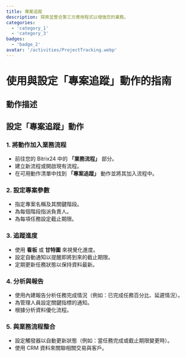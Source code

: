 ```yaml
---
title: 專案追蹤
description: 探索並整合第三方應用程式以增強您的業務。
categories: 
  - 'category_1'
  - 'category_3'
badges: 
  - 'badge_2'
avatar: '/activities/ProjectTracking.webp'
---
```

# 使用與設定「專案追蹤」動作的指南

## 動作描述

## **設定「專案追蹤」動作**

### 1. 將動作加入業務流程
- 前往您的 Bitrix24 中的 **「業務流程」** 部分。
- 建立新流程或開啟現有流程。
- 在可用動作清單中找到 **「專案追蹤」** 動作並將其加入流程中。

### 2. 設定專案參數
- 指定專案名稱及其關鍵階段。
- 為每個階段指派負責人。
- 為每項任務設定截止期限。

### 3. 追蹤進度
- 使用 **看板** 或 **甘特圖** 來視覺化進度。
- 設定自動通知以提醒即將到來的截止期限。
- 定期更新任務狀態以保持資料最新。

### 4. 分析與報告
- 使用內建報告分析任務完成情況（例如：已完成任務百分比、延遲情況）。
- 為管理人員設定關鍵指標的通知。
- 根據分析資料優化流程。

### 5. 與業務流程整合
- 設定觸發器以自動更新狀態（例如：當任務完成或截止期限變更時）。
- 使用 CRM 資料來關聯相關交易與客戶。